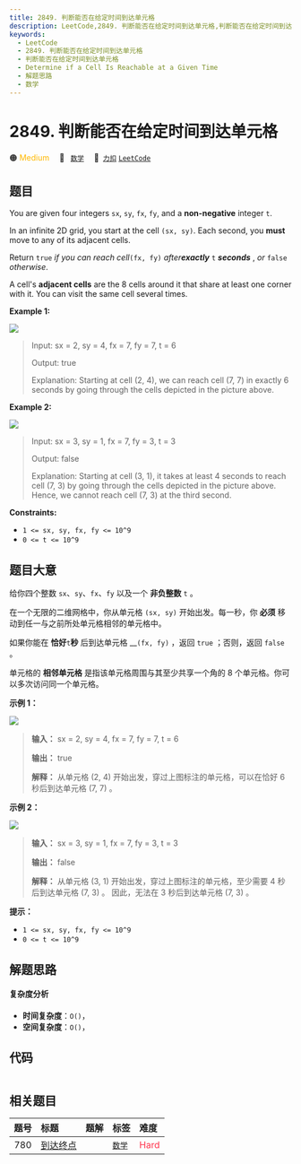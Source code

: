 ```yaml
---
title: 2849. 判断能否在给定时间到达单元格
description: LeetCode,2849. 判断能否在给定时间到达单元格,判断能否在给定时间到达单元格,Determine if a Cell Is Reachable at a Given Time,解题思路,数学
keywords:
  - LeetCode
  - 2849. 判断能否在给定时间到达单元格
  - 判断能否在给定时间到达单元格
  - Determine if a Cell Is Reachable at a Given Time
  - 解题思路
  - 数学
---
```


# 2849. 判断能否在给定时间到达单元格

🟠 <font color=#ffb800>Medium</font>&emsp; 🔖&ensp; [`数学`](/tag/math.md)&emsp; 🔗&ensp;[`力扣`](https://leetcode.cn/problems/determine-if-a-cell-is-reachable-at-a-given-time) [`LeetCode`](https://leetcode.com/problems/determine-if-a-cell-is-reachable-at-a-given-time)

## 题目

You are given four integers `sx`, `sy`, `fx`, `fy`, and a **non-negative**
integer `t`.

In an infinite 2D grid, you start at the cell `(sx, sy)`. Each second, you
**must** move to any of its adjacent cells.

Return `true` _if you can reach cell_`(fx, fy)` _after**exactly**_ `t`
**_seconds_** , _or_ `false` _otherwise_.

A cell's **adjacent cells** are the 8 cells around it that share at least one
corner with it. You can visit the same cell several times.



**Example 1:**

![](https://assets.leetcode.com/uploads/2023/08/05/example2.svg)

> Input: sx = 2, sy = 4, fx = 7, fy = 7, t = 6
> 
> Output: true
> 
> Explanation: Starting at cell (2, 4), we can reach cell (7, 7) in exactly 6 seconds by going through the cells depicted in the picture above. 

**Example 2:**

![](https://assets.leetcode.com/uploads/2023/08/05/example1.svg)

> Input: sx = 3, sy = 1, fx = 7, fy = 3, t = 3
> 
> Output: false
> 
> Explanation: Starting at cell (3, 1), it takes at least 4 seconds to reach cell (7, 3) by going through the cells depicted in the picture above. Hence, we cannot reach cell (7, 3) at the third second.

**Constraints:**

  * `1 <= sx, sy, fx, fy <= 10^9`
  * `0 <= t <= 10^9`


## 题目大意

给你四个整数 `sx`、`sy`、`fx`、`fy`  以及一个 **非负整数** `t` 。

在一个无限的二维网格中，你从单元格 `(sx, sy)` 开始出发。每一秒，你 **必须** 移动到任一与之前所处单元格相邻的单元格中。

如果你能在 **恰好**`t`**秒** 后到达单元格 __`(fx, fy)` ，返回 `true` ；否则，返回  `false` 。

单元格的 **相邻单元格** 是指该单元格周围与其至少共享一个角的 8 个单元格。你可以多次访问同一个单元格。



**示例 1：**

![](https://assets.leetcode.com/uploads/2023/08/05/example2.svg)

> 
> 
> 
> 
> 
> **输入：** sx = 2, sy = 4, fx = 7, fy = 7, t = 6
> 
> **输出：** true
> 
> **解释：** 从单元格 (2, 4) 开始出发，穿过上图标注的单元格，可以在恰好 6 秒后到达单元格 (7, 7) 。 
> 
> 

**示例 2：**

![](https://assets.leetcode.com/uploads/2023/08/05/example1.svg)

> 
> 
> 
> 
> 
> **输入：** sx = 3, sy = 1, fx = 7, fy = 3, t = 3
> 
> **输出：** false
> 
> **解释：** 从单元格 (3, 1) 开始出发，穿过上图标注的单元格，至少需要 4 秒后到达单元格 (7, 3) 。 因此，无法在 3 秒后到达单元格 (7, 3) 。
> 
> 



**提示：**

  * `1 <= sx, sy, fx, fy <= 10^9`
  * `0 <= t <= 10^9`


## 解题思路

#### 复杂度分析

- **时间复杂度**：`O()`，
- **空间复杂度**：`O()`，

## 代码

```javascript

```

## 相关题目

<!-- prettier-ignore -->
| 题号 | 标题 | 题解 | 标签 | 难度 |
| :------: | :------ | :------: | :------ | :------ |
| 780 | [到达终点](https://leetcode.com/problems/reaching-points) |  |  [`数学`](/tag/math.md) | <font color=#ff334b>Hard</font> |